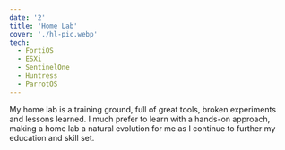 ```yaml
---
date: '2'
title: 'Home Lab'
cover: './hl-pic.webp'
tech:
  - FortiOS
  - ESXi
  - SentinelOne
  - Huntress
  - ParrotOS
---
```


My home lab is a training ground, full of great tools, broken experiments and lessons learned. I much prefer to learn with a hands-on approach, making a home lab a natural evolution for me as I continue to further my education and skill set.
